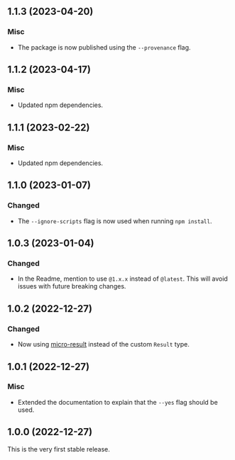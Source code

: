 ## 1.1.3 (2023-04-20)

### Misc

- The package is now published using the `--provenance` flag.

## 1.1.2 (2023-04-17)

### Misc

- Updated npm dependencies.

## 1.1.1 (2023-02-22)

### Misc

- Updated npm dependencies.

## 1.1.0 (2023-01-07)

### Changed

- The `--ignore-scripts` flag is now used when running `npm install`.

## 1.0.3 (2023-01-04)

### Changed

- In the Readme, mention to use `@1.x.x` instead of `@latest`. This will avoid issues with future breaking changes.

## 1.0.2 (2022-12-27)

### Changed

- Now using [micro-result](https://www.npmjs.com/package/micro-result) instead of the custom `Result` type.

## 1.0.1 (2022-12-27)

### Misc

- Extended the documentation to explain that the `--yes` flag should be used.

## 1.0.0 (2022-12-27)

This is the very first stable release.
